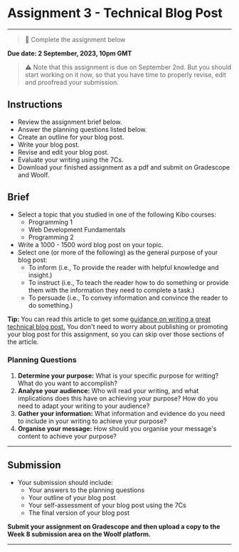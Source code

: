 # Assignment 3 - Technical Blog Post

---

> 📝 Complete the assignment below

**Due date: 2 September, 2023, 10pm GMT**

> ⚠️ Note that this assignment is due on September 2nd. But you should start working on it now, so that you have time to properly revise, edit and proofread your submission.

## Instructions

- Review the assignment brief below.
- Answer the planning questions listed below.
- Create an outline for your blog post.
- Write your blog post.
- Revise and edit your blog post. 
- Evaluate your writing using the 7Cs.
- Download your finished assignment as a pdf and submit on Gradescope and Woolf.


## Brief

- Select a topic that you studied in one of the following Kibo courses:
  - Programming 1
  - Web Development Fundamentals
  - Programming 2
- Write a 1000 - 1500 word blog post on your topic.
- Select one (or more of the following) as the general purpose of your blog post:
  - To inform (i.e., To provide the reader with helpful knowledge and insight.)
  - To instruct (i.e., To teach the reader how to do something or provide them with the information they need to complete a task.)
  - To persuade (i.e., To convey information and convince the reader to do something.) 

**Tip:** You can read this article to get some [guidance on writing a great technical blog post.](https://www.freecodecamp.org/news/how-to-write-a-great-technical-blog-post-414c414b67f6/) You don't need to worry about publishing or promoting your blog post for this assignment, so you can skip over those sections of the article.


### Planning Questions

1. **Determine your purpose:** What is your specific purpose for writing? What do you want to accomplish?
2. **Analyse your audience:** Who will read your writing, and what implications does this have on achieving your purpose? How do you need to adapt your writing to your audience?
3. **Gather your information:** What information and evidence do you need to include in your writing to achieve your purpose?
4. **Organise your message:** How should you organise your message's content to achieve your purpose?
 
 ---

## Submission

- Your submission should include:
  - Your answers to the planning questions
  - Your outline of your blog post
  - Your self-assessment of your blog post using the 7Cs
  - The final version of your blog post

**Submit your assignment on Gradescope and then upload a copy to the Week 8 submission area on the Woolf platform.**

---

